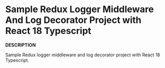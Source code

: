 # Sample Redux Logger Middleware And Log Decorator Project with React 18 Typescript #
**DESCRIPTION**

Sample Redux logger middleware and log decorator project with React 18 Typescript.
